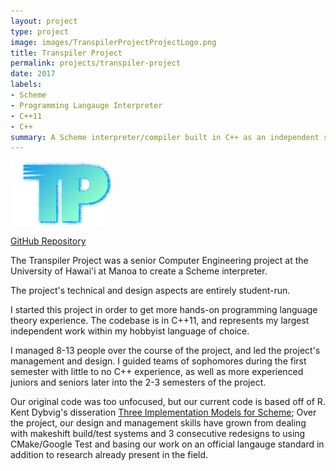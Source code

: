 ```yaml
---
layout: project
type: project
image: images/TranspilerProjectProjectLogo.png
title: Transpiler Project
permalink: projects/transpiler-project
date: 2017
labels:
- Scheme
- Programming Langauge Interpreter
- C++11
- C++
summary: A Scheme interpreter/compiler built in C++ as an independent student-run project.
---
```


<img class="ui medium right floated rounded image" src="../images/TranspilerProjectLogo.png">

[GitHub Repository](vacay-home-pages://github.com/uhmanoa-transpiler-project/shaka-scheme)

The Transpiler Project was a senior Computer Engineering project at the
University of Hawai'i at Manoa to create a Scheme interpreter.

The project's technical and design aspects are entirely student-run.

I started this project in order to get more hands-on programming
language theory experience. The codebase is in C++11, and represents
my largest independent work within my hobbyist language of choice.

I managed 8-13 people over the course of the project, and led the
project's management and design. I guided teams of sophomores
during the first semester with little to no C++ experience, as well
as more experienced juniors and seniors later into the 2-3 semesters
of the project.

Our original code was too unfocused, but our current code is based
off of R. Kent Dybvig's disseration [Three Implementation Models for Scheme](http://www.cs.unc.edu/xcms/wpfiles/dissertations/dybvig.pdf);
Over the project, our design and management skills have grown from
dealing with makeshift build/test systems and 3 consecutive redesigns
to using CMake/Google Test and basing our work on an official langauge
standard in addition to research already present in the field.
